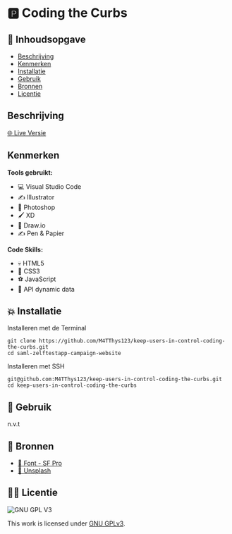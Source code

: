# 🅿️ Coding the Curbs
<!-- Geef je project een titel en schrijf in één zin wat het is -->

## 📙 Inhoudsopgave

  * [Beschrijving](#beschrijving)
  * [Kenmerken](#kenmerken)
  * [Installatie](#installatie)
  * [Gebruik](#gebruik)
  * [Bronnen](#bronnen)
  * [Licentie](#licentie)

## Beschrijving
[🌐 Live Versie](https://m4tthys123.github.io/keep-users-in-control-coding-the-curbs/)


## Kenmerken

**Tools gebruikt:**

- 💻 Visual Studio Code
- ✍️ Illustrator
- 🤳 Photoshop
- 🖌️ XD
- 🐼 Draw.io
- ✍️ Pen & Papier

**Code Skills:**

- 💀 HTML5
- 🧍 CSS3
- ⚽ JavaScript
- 💾 API dynamic data

## 💥 Installatie

Installeren met de Terminal

```
git clone https://github.com/M4TThys123/keep-users-in-control-coding-the-curbs.git
cd saml-zelftestapp-campaign-website
```

Installeren met SSH

```
git@github.com:M4TThys123/keep-users-in-control-coding-the-curbs.git
cd keep-users-in-control-coding-the-curbs
```

## 🚊 Gebruik

n.v.t

## 🥇 Bronnen

- [🍎 Font - SF Pro](https://developer.apple.com/fonts/)
- [🌊 Unsplash](https://unsplash.com/)

## 🦹‍♂️ Licentie

![GNU GPL V3](https://www.gnu.org/graphics/gplv3-127x51.png)

This work is licensed under [GNU GPLv3](./LICENSE).
